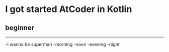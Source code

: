 # I got started AtCoder in Kotlin
## beginner

---
-I wanna be superman
    -morning
    -noon
    -evening
    -night

